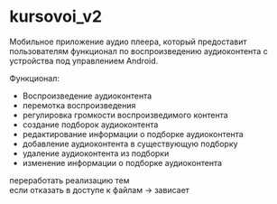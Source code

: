 # kursovoi_v2
Мобильное приложение аудио плеера, который предоставит пользователям функционал по воспроизведению аудиоконтента с устройства под управлением Android.  

Функционал:
- Воспроизведение аудиоконтента
- перемотка воспроизведения
- регулировка громкости воспроизведимого контента
- создание подборок аудиоконтента
- редактирование информации о подборке аудиоконтента
- добавление аудиоконтента в существующую подборку
- удаление аудиоконтента из подборки
- изменение информации о подборке аудиоконтента

переработать реализацию тем  
если отказать в доступе к файлам -> зависает
